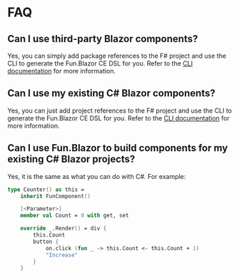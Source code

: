 # FAQ

## Can I use third-party Blazor components?

Yes, you can simply add package references to the F# project and use the CLI to generate the Fun.Blazor CE DSL for you. Refer to the [CLI documentation](Tooling/Code-Generation) for more information. 


## Can I use my existing C# Blazor components?

Yes, you can just add project references to the F# project and use the CLI to generate the Fun.Blazor CE DSL for you. Refer to the [CLI documentation](Tooling/Code-Generation) for more information. 


## Can I use Fun.Blazor to build components for my existing C# Blazor projects?

Yes, it is the same as what you can do with C#. For example:

```fsharp
type Counter() as this =
    inherit FunComponent()

    [<Parameter>]
    member val Count = 0 with get, set

    override _.Render() = div {
        this.Count
        button {
            on.click (fun _ -> this.Count <- this.Count + 1)
            "Increase"
        }
    }
```